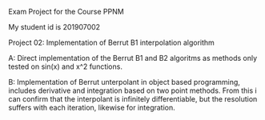Exam Project for the Course PPNM

My student id is 201907002

Project 02: Implementation of Berrut B1 interpolation algorithm


A: Direct implementation of the Berrut B1 and B2 algoritms as methods only tested on sin(x) and x^2 functions.

B: Implementation of Berrut unterpolant in object based programming, includes derivative and integration based on two point methods. From this i can confirm that the interpolant is infinitely differentiable, but the resolution suffers with each iteration, likewise for integration.
